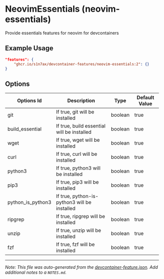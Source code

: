 
# NeovimEssentials (neovim-essentials)

Provide essentials features for neovim for devcontainers

## Example Usage

```json
"features": {
    "ghcr.io/s1n7ax/devcontainer-features/neovim-essentials:2": {}
}
```

## Options

| Options Id | Description | Type | Default Value |
|-----|-----|-----|-----|
| git | If true, git will be installed | boolean | true |
| build_essential | If true, build essential will be installed | boolean | true |
| wget | If true, wget will be installed | boolean | true |
| curl | If true, curl will be installed | boolean | true |
| python3 | If true, python3 will be installed | boolean | true |
| pip3 | If true, pip3 will be installed | boolean | true |
| python_is_python3 | If true, python-is-python3 will be installed | boolean | true |
| ripgrep | If true, ripgrep will be installed | boolean | true |
| unzip | If true, unzip will be installed | boolean | true |
| fzf | If true, fzf will be installed | boolean | true |



---

_Note: This file was auto-generated from the [devcontainer-feature.json](https://github.com/s1n7ax/devcontainer-features/blob/main/src/neovim-essentials/devcontainer-feature.json).  Add additional notes to a `NOTES.md`._
